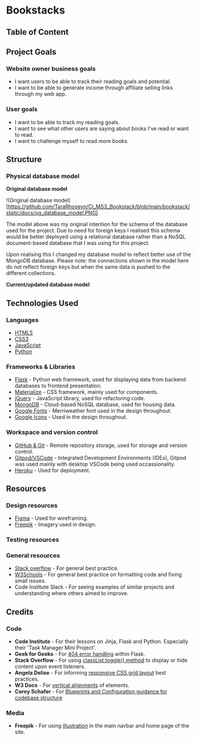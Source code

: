 # Bookstacks

## Table of Content

## Project Goals

### Website owner business goals

- I want users to be able to track their reading goals and potential. 
- I want to be able to generate income through affiliate selling links through my web app. 

### User goals

- I want to be able to track my reading goals. 
- I want to see what other users are saying about books I've read or want to read. 
- I want to challenge myself to read more books.

## Structure

### Physical database model

**Original database model**

!(Original database model)[https://github.com/TaraRhoseyn/CI_MS3_Bookstack/blob/main/bookstack/static/docs/og_database_model.PNG]

The model above was my original intention for the schema of the database used for the project. Due to need for foreign keys I realised this schema would be better deployed using a relational database rather than a NoSQL document-based database that I was using for this project. 

Upon realising this I changed my database model to reflect better use of the MongoDB database. Please note: the connections shown in the model here do not reflect foreign keys but when the same data is pushed to the different collections.

**Current/updated database model** 

## Technologies Used

### Languages

- [HTML5](https://en.wikipedia.org/wiki/HTML)
- [CSS3](https://en.wikipedia.org/wiki/CSS)
- [JavaScript](https://en.wikipedia.org/wiki/JavaScript)
- [Python](https://www.python.org/)

### Frameworks & Libraries

- [Flask](https://flask.palletsprojects.com/) - Python web framework, used for displaying data from backend databases to frontend presentation.
- [Materialize](https://materializecss.com/) - CSS framework, mainly used for components.
- [jQuery](https://jquery.com/) - JavaScript library, used for refactoring code.
- [MongoDB](https://www.mongodb.com/) - Cloud-based NoSQL database, used for housing data.
- [Google Fonts](https://fonts.google.com/) - Merriweather font used in the design throughout.
- [Google Icons](https://fonts.google.com/icons) - Used in the design throughout.

### Workspace and version control

- [GitHub & Git](https://github.com/) - Remote repository storage, used for storage and version control. 
- [Gitpod/VSCode](https://www.gitpod.io/) - Integrated Development Environments (IDEs), Gitpod was used mainly with desktop VSCode being used occassionality.
- [Heroku](https://www.heroku.com/) - Used for deployment. 

## Resources

### Design resources

- [Figma](https://www.figma.com/) - Used for wireframing.
- [Freepik](https://www.freepik.com/) - Imagery used in design.


### Testing resources

### General resources

- [Stack overflow](https://stackoverflow.com/) - For general best practice.
- [W3Schools](https://www.w3schools.com/) - For general best practice on formatting code and fixing small issues.
- Code Institute Slack - For seeing examples of similar projects and understanding where others aimed to improve.

## Credits

### Code

- **Code Institute** - For their lessons on Jinja, Flask and Python. Especially their 'Task Manager Mini Project'. 
- **Geek for Geeks** - For [404 error handling](https://www.geeksforgeeks.org/python-404-error-handling-in-flask/) within Flask.
- **Stack Overflow** - For using [classList.toggle() method](https://stackoverflow.com/questions/52556194/how-to-toggle-on-off-javascript) to display or hide content upon event listeners. 
- **Angela Delise** - For informing [responsive CSS grid layout](https://www.youtube.com/watch?v=68O6eOGAGqA) best practices.
- **W3 Docs** - For [vertical alignments](https://www.w3docs.com/snippets/css/how-to-vertically-align-elements-in-a-div.html) of elements.
- **Corey Schafer** - For [Blueprints and Configuration guidance for codebase structure](https://www.youtube.com/watch?v=Wfx4YBzg16s&list=PL-osiE80TeTs4UjLw5MM6OjgkjFeUxCYH&index=12)


### Media

- **Freepik** - For using [illustration](https://www.freepik.com/free-vector/cozy-home-composition-with-character-girl-warm-clothes-reading-book-lounge-chair-illustration_17345961.htm#page=1&query=book%20reading&position=47&from_view=search) in the main navbar and home page of the site.